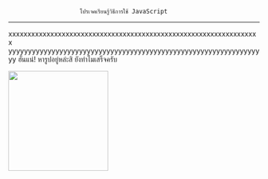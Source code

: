                         โปรเจคเรียนรู้วิธีการใช้ JavaScript
-----------------------------------------------------------------------------------------

xxxxxxxxxxxxxxxxxxxxxxxxxxxxxxxxxxxxxxxxxxxxxxxxxxxxxxxxxxxxxxxxxx
yyyyyyyyyyyyyyyyyyyyyyyyyyyyyyyyyyyyyyyyyyyyyyyyyyyyyyyyyyyyyyyyyy
ฮั่นแน่! หารูปอยู่หล่ะสิ ยังทำไมเสร็จครับ

<img src="![Capture](https://user-images.githubusercontent.com/89632313/139390256-90fa5374-21cb-4784-ab0e-3fa54a70b442.PNG)
" width="200" alt="">

